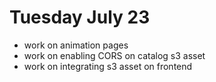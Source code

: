 # Tuesday July 23
- work on animation pages
- work on enabling CORS on catalog s3 asset
- work on integrating s3 asset on frontend